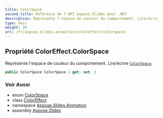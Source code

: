 ```yaml
---
title: ColorSpace
second_title: Référence de l'API Aspose.Slides pour .NET
description: Représente l'espace de couleur du comportement. Lire/écrire ColorSpaceaspose.slides.animation/colorspace.
type: docs
weight: 30
url: /fr/aspose.slides.animation/coloreffect/colorspace/
---
```


## Propriété ColorEffect.ColorSpace

Représente l'espace de couleur du comportement. Lire/écrire [`ColorSpace`](../../colorspace).

```csharp
public ColorSpace ColorSpace { get; set; }
```

### Voir Aussi

* enum [ColorSpace](../../colorspace)
* class [ColorEffect](../../coloreffect)
* namespace [Aspose.Slides.Animation](../../coloreffect)
* assembly [Aspose.Slides](../../../)

<!-- NE PAS ÉDITER : généré par xmldocmd pour Aspose.Slides.dll -->